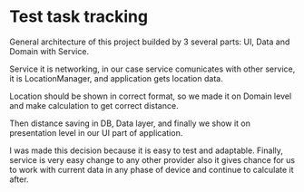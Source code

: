 # Test task tracking
General architecture of this project builded by 3 several parts: UI, Data and Domain with Service. 


Service it is networking,  in our case service comunicates with other service, it is LocationManager, and application gets location data. 

Location should be shown in correct format, so we made it on Domain level and make calculation to get correct distance. 

Then distance saving in DB, Data layer, and finally we show it on presentation level in our UI part of application. 

I was made this decision because it is easy to test and adaptable. Finally, service is very easy change to any other provider also it gives chance for us to work with current data in any phase of device and continue to calculate it after. 

